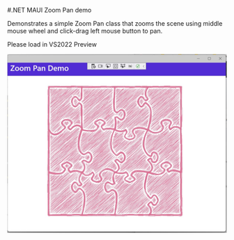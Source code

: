 #.NET MAUI Zoom Pan demo


Demonstrates a simple Zoom Pan class that zooms the scene using middle mouse wheel and click-drag left mouse button to pan.


Please load in VS2022 Preview

![alt text](https://github.com/timskillman/NET-MAUI/blob/master/ZoomPanDemo/ZoomPanDemo/Images/screenshot.jpg "Pi3C Logo")
